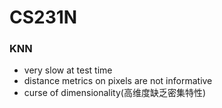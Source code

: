 # CS231N

### KNN

- very slow at test time
- distance metrics on pixels are not informative
- curse of dimensionality(高维度缺乏密集特性)

